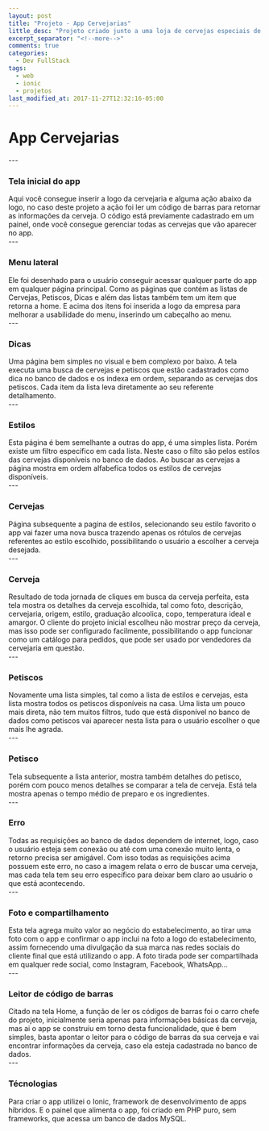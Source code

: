 ```yaml
---
layout: post
title: "Projeto - App Cervejarias"
little_desc: "Projeto criado junto a uma loja de cervejas especiais de Volta Redonda - RJ para servir"
excerpt_separator: "<!--more-->"
comments: true
categories:
  - Dev FullStack
tags:
  - web
  - ionic
  - projetos
last_modified_at: 2017-11-27T12:32:16-05:00
---
```


<div class="grid">
    <div class="titulo a text">
      <h1>App Cervejarias</h1>
    </div>
    <div class="b">
      <img src="assets/img/app/img-app-apresentacao.png" alt="">
    </div>
</div>
---
<div class="grid">
    <div class="a img">
      <img src="assets/img/app/home.jpg" alt="">
    </div>
    <div class="b">
      <h3>Tela inicial do app</h3>
      <span>
        Aqui você consegue inserir a logo da cervejaria e alguma ação abaixo da logo, no caso deste projeto a ação foi ler um código de barras para retornar as informações da cerveja. O código está previamente cadastrado em um painel, onde você consegue gerenciar todas as cervejas que vão aparecer no app. 
      </span>
    </div>
</div>
---
<div class="grid">
    <div class="a img">
      <img src="assets/img/app/side-menu.jpg" alt="">
    </div>
    <div class="b">
      <h3>Menu lateral</h3>
      <span>
        Ele foi desenhado para o usuário conseguir acessar qualquer parte do app em qualquer página principal. Como as páginas que contém as listas de Cervejas, Petiscos, Dicas e além das listas também tem um item que retorna a home. E acima dos itens foi inserida a logo da empresa para melhorar a usabilidade do menu, inserindo um cabeçalho ao menu. 
      </span>
    </div>
</div>
---
<div class="grid">
    <div class="a img">
      <img src="assets/img/app/dicas.jpg" alt="">
    </div>
    <div class="b">
      <h3>Dicas</h3>
      <span>
        Uma página bem simples no visual e bem complexo por baixo. A tela executa uma busca de cervejas e petiscos que estão cadastrados como dica no banco de dados e os indexa em ordem, separando as cervejas dos petiscos. Cada item da lista leva diretamente ao seu referente detalhamento. 
      </span>
    </div>
</div>
---
<div class="grid">
    <div class="a img">
      <img src="assets/img/app/estilos.jpg" alt="">
    </div>
    <div class="b">
      <h3>Estilos</h3>
      <span>
        Esta página é bem semelhante a outras do app, é uma simples lista. Porém existe um filtro específico em cada lista. Neste caso o filto são pelos estilos das cervejas disponíveis no banco de dados. Ao buscar as cervejas a página mostra em ordem alfabefica todos os estilos de cervejas disponíveis.
      </span>
    </div>
</div>
---
<div class="grid">
    <div class="a img">
      <img src="assets/img/app/cervejas.jpg" alt="">
    </div>
    <div class="b">
      <h3>Cervejas</h3>
      <span>
        Página subsequente a pagina de estilos, selecionando seu estilo favorito o app vai fazer uma nova busca trazendo apenas os rótulos de cervejas referentes ao estilo escolhido, possibilitando o usuário a escolher a cerveja desejada.
      </span>
    </div>
</div>
---
<div class="grid">
    <div class="a img">
      <img src="assets/img/app/cerveja.jpg" alt="">
    </div>
    <div class="b">
      <h3>Cerveja</h3>
      <span>
        Resultado de toda jornada de cliques em busca da cerveja perfeita, esta tela mostra os detalhes da cerveja escolhida, tal como foto, descrição, cervejaria, origem, estilo, graduação alcoolica, copo, temperatura ideal e amargor. O cliente do projeto inicial escolheu não mostrar preço da cerveja, mas isso pode ser configurado facilmente, possibilitando o app funcionar como um catálogo para pedidos, que pode ser usado por vendedores da cervejaria em questão.
      </span>
    </div>
</div>
---
<div class="grid">
    <div class="a img">
      <img src="assets/img/app/petiscos.jpg" alt="">
    </div>
    <div class="b">
      <h3>Petiscos</h3>
      <span>
        Novamente uma lista simples, tal como a lista de estilos e cervejas, esta lista mostra todos os petiscos disponíveis na casa. Uma lista um pouco mais direta, não tem muitos filtros, tudo que está disponível no banco de dados como petiscos vai aparecer nesta lista para o usuário escolher o que mais lhe agrada.
      </span>
    </div>
</div>
---
<div class="grid">
    <div class="a img">
      <img src="assets/img/app/petisco.jpg" alt="">
    </div>
    <div class="b">
      <h3>Petisco</h3>
      <span>
        Tela subsequente a lista anterior, mostra também detalhes do petisco, porém com pouco menos detalhes se comparar a tela de cerveja. Está tela mostra apenas o tempo médio de preparo e os ingredientes. 
      </span>
    </div>
</div>
---
<div class="grid">
    <div class="a img">
      <img src="assets/img/app/erro.jpg" alt="">
    </div>
    <div class="b">
      <h3>Erro</h3>
      <span>
        Todas as requisições ao banco de dados dependem de internet, logo, caso o usuário esteja sem conexão ou até com uma conexão muito lenta, o retorno precisa ser amigável. Com isso todas as requisições acima possuem este erro, no caso a imagem relata o erro de buscar uma cerveja, mas cada tela tem seu erro específico para deixar bem claro ao usuário o que está acontecendo.
      </span>
    </div>
</div>
---
<div class="grid">
    <div class="a img">
      <img src="assets/img/app/foto.jpg" alt="">
    </div>
    <div class="b">
      <h3>Foto e compartilhamento</h3>
      <span>
        Esta tela agrega muito valor ao negócio do estabelecimento, ao tirar uma foto com o app e confirmar o app inclui na foto a logo do estabelecimento, assim fornecendo uma divulgação da sua marca nas redes sociais do cliente final que está utilizando o app. A foto tirada pode ser compartilhada em qualquer rede social, como Instagram, Facebook, WhatsApp...
      </span>
    </div>
</div>
---
<div class="grid">
    <div class="a img">
      <img src="assets/img/app/barcode.jpg" alt="">
    </div>
    <div class="b">
      <h3>Leitor de código de barras</h3>
      <span>
        Citado na tela Home, a função de ler os códigos de barras foi o carro chefe do projeto, inicialmente seria apenas para informações básicas da cerveja, mas ai o app se construiu em torno desta funcionalidade, que é bem simples, basta apontar o leitor para o código de barras da sua cerveja e vai encontrar informações da cerveja, caso ela esteja cadastrada no banco de dados. 
      </span>
    </div>
</div>
---
<div class="grid">
    <div class="a img">
      <img src="assets/img/app/tecnologias.jpg" alt="">
    </div>
    <div class="b">
      <h3>Técnologias</h3>
      <span>
        Para criar o app utilizei o Ionic, framework de desenvolvimento de apps híbridos. E o painel que alimenta o app, foi criado em PHP puro, sem frameworks, que acessa um banco de dados MySQL.
      </span>
    </div>
</div>